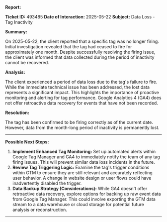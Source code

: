 **Report:**

**Ticket ID:** 493485
**Date of Interaction:** 2025-05-22
**Subject:** Data Loss - Tag Inactivity

**Summary:**

On 2025-05-22, the client reported that a specific tag was no longer firing. Initial investigation revealed that the tag had ceased to fire for approximately one month.  Despite successfully resolving the firing issue, the client was informed that data collected during the period of inactivity cannot be recovered.

**Analysis:**

The client experienced a period of data loss due to the tag's failure to fire. While the immediate technical issue has been addressed, the lost data represents a significant impact.  This highlights the importance of proactive monitoring and alerting for tag performance.  Google Analytics 4 (GA4) does not offer retroactive data recovery for events that have not been recorded.

**Resolution:**

The tag has been confirmed to be firing correctly as of the current date. However, data from the month-long period of inactivity is permanently lost.

---

**Possible Next Steps:**

1.  **Implement Enhanced Tag Monitoring:**  Set up automated alerts within Google Tag Manager and GA4 to immediately notify the team of any tag firing issues. This will prevent similar data loss incidents in the future.
2.  **Review Tag Triggering Logic:**  Examine the tag's trigger conditions within GTM to ensure they are still relevant and accurately reflecting user behavior. A change in website design or user flows could have inadvertently disabled the trigger.
3.  **Data Backup Strategy (Considerations):** While GA4 doesn't offer retroactive data recovery, explore options for backing up raw event data from Google Tag Manager.  This could involve exporting the GTM data stream to a data warehouse or cloud storage for potential future analysis or reconstruction.

---